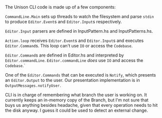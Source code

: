 The Unison CLI code is made up of a few components:

`CommandLine.Main` sets up threads to watch the filesystem and parse `stdin` to produce `Editor.Event`s and `Editor.Input`s respectively.

`Editor.Input` parsers are defined in InputPattern.hs and InputPatterns.hs.

`Action.loop` receives `Editor.Event`s and `Editor.Input`s and executes `Editor.Command`s.  This loop can't use `IO` or access the `Codebase`.

`Editor.Command`s are defined in Editor.hs and interpreted by `Editor.commandLine`.  `Editor.commandLine` *does* use `IO` and access the `Codebase`.`

One of the `Editor.Commands` that can be executed is `Notify`, which presents an `Editor.Output` to the user.  Our presentation implementation is in `OutputMessages.notifyUser`.

CLI is in charge of remembering what branch the user is working on.  It currently keeps an in-memory copy of the Branch, but I'm not sure that buys us anything besides headache, given that every operation needs to hit the disk anyway.  I guess it could be used to detect an external change.
